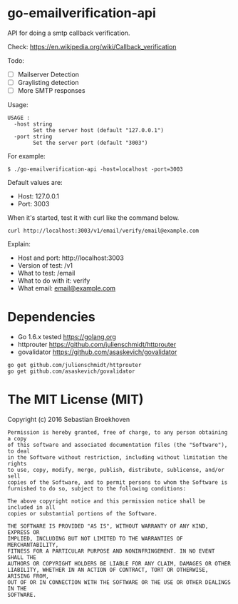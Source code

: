 # go-emailverification-api
API for doing a smtp callback verification.

Check: https://en.wikipedia.org/wiki/Callback_verification

Todo:

- [ ] Mailserver Detection
- [ ] Graylisting detection
- [ ] More SMTP responses

Usage:
```
USAGE :
  -host string
    	Set the server host (default "127.0.0.1")
  -port string
    	Set the server port (default "3003")
```

For example:
```
$ ./go-emailverification-api -host=localhost -port=3003
```

Default values are:
* Host: 127.0.0.1
* Port: 3003

When it's started, test it with curl like the command below.

```
curl http://localhost:3003/v1/email/verify/email@example.com
```

Explain:
* Host and port: http://localhost:3003
* Version of test: /v1
* What to test: /email
* What to do with it: verify
* What email: email@example.com

# Dependencies

 * Go 1.6.x tested https://golang.org
 * httprouter https://github.com/julienschmidt/httprouter
 * govalidator https://github.com/asaskevich/govalidator

```
go get github.com/julienschmidt/httprouter
go get github.com/asaskevich/govalidator
```

# The MIT License (MIT)

Copyright (c) 2016 Sebastian Broekhoven
~~~
Permission is hereby granted, free of charge, to any person obtaining a copy
of this software and associated documentation files (the "Software"), to deal
in the Software without restriction, including without limitation the rights
to use, copy, modify, merge, publish, distribute, sublicense, and/or sell
copies of the Software, and to permit persons to whom the Software is
furnished to do so, subject to the following conditions:

The above copyright notice and this permission notice shall be included in all
copies or substantial portions of the Software.

THE SOFTWARE IS PROVIDED "AS IS", WITHOUT WARRANTY OF ANY KIND, EXPRESS OR
IMPLIED, INCLUDING BUT NOT LIMITED TO THE WARRANTIES OF MERCHANTABILITY,
FITNESS FOR A PARTICULAR PURPOSE AND NONINFRINGEMENT. IN NO EVENT SHALL THE
AUTHORS OR COPYRIGHT HOLDERS BE LIABLE FOR ANY CLAIM, DAMAGES OR OTHER
LIABILITY, WHETHER IN AN ACTION OF CONTRACT, TORT OR OTHERWISE, ARISING FROM,
OUT OF OR IN CONNECTION WITH THE SOFTWARE OR THE USE OR OTHER DEALINGS IN THE
SOFTWARE.
~~~
